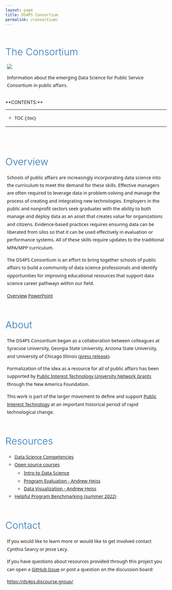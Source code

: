 ```yaml
---
layout: page
title: DS4PS Consortium
permalink: /consortium/
---
```




## The Consortium


![](https://raw.githubusercontent.com/DS4PS/ds4ps.github.io/master/assets/img/public-sector-blue2.jpg)

Information about the emerging Data Science for Public Service Consortium in public affairs. 


<br>
**CONTENTS:**

-----------------------

* TOC
{:toc}

-----------------------

<br>

 
 
## Overview 
 
Schools of public affairs are increasingly incorporating data science into the curriculum to meet the demand for these skills. Effective managers are often required to leverage data in problem-solving and manage the process of creating and integrating new technologies. Employers in the public and nonprofit sectors seek graduates with the ability to both manage and deploy data as an asset that creates value for organizations and citizens. Evidence-based practices requires ensuring data can be liberated from silos so that it can be used effectively in evaluation or performance systems. All of these skills require updates to the traditional MPA/MPP curriculum. 

The DS4PS Consortium is an effort to bring together schools of public affairs to build a community of data science professionals and identify opportunities for improving educational resources that support data science career pathways within our field. 

 [Overview](assets/ds4ps-overview.pdf) [PowerPoint](assets/ds4ps-overview-ppt.pdf)
 
## About

The DS4PS Consortium began as a collaboration between colleagues at Syracuse University, Georgia State University, Arizona State University, and University of Chicago Illinois ([press release](https://news.gsu.edu/2019/09/11/andrew-young-school-data-science-public-service-workshop/)).
 
Formalization of the idea as a resource for all of public affairs has been supported by [Public Interest Technology University Network Grants](https://news.gsu.edu/2021/11/05/andrew-young-school-public-interest-technology-new-america-data-science-public-service/) through the New America Foundation. 

This work is part of the larger movement to define and support [Public Interest Technology](https://www.newamerica.org/pit/blog/what-public-interest-technology-revisiting-term-defines-our-work/) at an important historical period of rapid technological change. 
 
 
## Resources

* [Data Science Competencies](assets/data-science-competencies.pdf)  
* [Open source courses](https://github.com/DS4PS)
  - [Intro to Data Science](https://github.com/DS4PS/intro-data-science-TEMPLATE)  
  - [Program Evaluation - Andrew Heiss](https://evalf22.classes.andrewheiss.com/)  
  - [Data Visualization - Andrew Heiss](https://datavizs22.classes.andrewheiss.com/) 
* [Helpful Program Benchmarking (summer 2022)](assets/naspaa-course-map.pdf) 
 
## Contact

If you would like to learn more or would like to get involved contact Cynthia Searcy or Jesse Lecy. 

If you have questions about resources provided through this project you can open a [GitHub Issue](https://github.com/DS4PS/ds4ps.github.io/issues) or post a question on the discussion board: 

https://ds4ps.discourse.group/


 
 
 
 

 
 
 
 
 
 
 
 








<style>
p, li {
     font-family:system-ui,-apple-system,"Segoe UI",Roboto,Helvetica,Arial,sans-serif;
     font-size:calc(0.85em + 0.25vw);
     font-weight:300;
     line-height:1.7;
     -webkit-font-smoothing:antialiased;
     -moz-osx-font-smoothing:grayscale;
     margin-left:1%;
     margin-right:0%;
    }  
h2{
  font-size:calc(2em + 0.25vw) !important;
  color: #337ab7;
  font-weight:300;
  margin-top:60px !important;
  margin-bottom:20px; 
  } 

h3{
  font-size:calc(1.4em + 0.25vw);
  font-weight:300;
  margin-top:20px !important;
  margin-bottom:10px;} 

ul {
  list-style-type: circle;
}  

#markdown-toc a {
  color: black;
  font-size:calc(0.65em + 0.25vw);
  line-height:1.0;
}  

#markdown-toc a:hover {
    color: black;
    text-decoration: none;
    font-weight: bold;
}
</style>  
  
